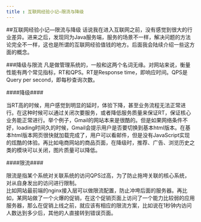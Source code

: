 ```yaml
---
title : 互联网经验小记—限流与降级
---
```


##互联网经验小记—限流与降级
话说我在进入互联网之前，没有感觉到很大的行业差异。进来之后，发现同为Java服务端，服务的场景不一样，解决问题的方法论完全不一样，这也是所谓的互联网经验值钱的地方。后面我会陆续介绍一些这方面的概念。

###降级与限流
凡是做管理系统的，一般和这两个名词无缘。对网站来说，衡量性能有两个常见指标，RT和QPS。RT是Response time，即响应时间。QPS是Query per second，即每秒查询次数。  

####降级####

当RT高的时候，用户感觉到明显的延时，体验下降，甚至业务流程无法正常进行。在这种时候可以通过关闭次要服务，或者降低服务质量来保证RT，保证核心业务能正常进行。举个例子，Gmail的网站本来是很酷的。但是如果网络条件不好，loading时间久的时候，Gmail会提示用户是否要切换到基本html版本。在基本html版本网页很快就加载完成了，用户可以看邮件，但是没有JavaScript实现的炫酷的体验。再比如电商网站的商品页面，在降级时，推荐、广告、浏览历史之类的模块可以关闭，图片质量可以降低。  

####限流####

限流是指某个系统对关联系统的访问QPS过高，为了防止拖垮关联的核心系统，对从自身发出的访问进行限制。  
比如网站最前端的nginx接入层可以做限流配置，防止冲垮后面的服务器。再比如，某网站做了一个火爆的促销，在这个促销页面上访问了一个能力比较弱的应用服务器，那么在促销上线之前，就应该有相应的限流方案，比如说在1秒钟内访问人数达到多少后，其他的人直接转到错误页面。


